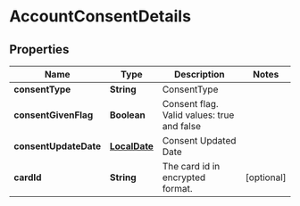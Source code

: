 # AccountConsentDetails

## Properties
Name | Type | Description | Notes
------------ | ------------- | ------------- | -------------
**consentType** | **String** | ConsentType | 
**consentGivenFlag** | **Boolean** | Consent flag. Valid values: true and false | 
**consentUpdateDate** | [**LocalDate**](LocalDate.md) | Consent Updated Date | 
**cardId** | **String** | The card id  in encrypted format. |  [optional]
